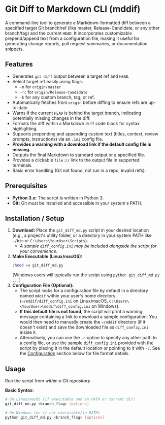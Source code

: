 # Git Diff to Markdown CLI (mddif)

A command-line tool to generate a Markdown-formatted diff between a specified target Git branch/ref (like master, Release-Candidate, or any other branch/tag) and the current `HEAD`. It incorporates customizable prepend/append text from a configuration file, making it useful for generating change reports, pull request summaries, or documentation snippets.

## Features

*   Generates `git diff` output between a target ref and `HEAD`.
*   Select target ref easily using flags:
    *   `-m` for `origin/master`
    *   `-rc` for `origin/Release-Candidate`
    *   `-b` for any custom branch, tag, or ref.
*   Automatically fetches from `origin` before diffing to ensure refs are up-to-date.
*   Warns if the current `HEAD` is behind the target branch, indicating potentially missing changes in the diff.
*   Formats the diff within a Markdown `diff` code block for syntax highlighting.
*   Supports prepending and appending custom text (titles, context, review prompts, instructions) via an `.ini` config file.
*   **Provides a warning with a download link if the default config file is missing.**
*   Outputs the final Markdown to standard output or a specified file.
*   Provides a clickable `file://` link to the output file in supported terminals.
*   Basic error handling (Git not found, not run in a repo, invalid refs).

## Prerequisites

*   **Python 3.x:** The script is written in Python 3.
*   **Git:** Git must be installed and accessible in your system's PATH.

## Installation / Setup

1.  **Download:** Place the `git_diff_md.py` script in your desired location (e.g., a project's utility folder, or a directory in your system PATH like `~/bin` or `C:\Users\YourUser\Scripts`).
    *   *A sample `diff_config.ini` may be included alongside the script for your convenience.*
2.  **Make Executable (Linux/macOS):**
    ```bash
    chmod +x git_diff_md.py
    ```
    (Windows users will typically run the script using `python git_diff_md.py ...`)
3.  **Configuration File (Optional):**
    *   The script looks for a configuration file by default in a directory named `mddif` within your user's home directory (`~/mddif/diff_config.ini` on Linux/macOS, `C:\Users\<YourUser>\mddif\diff_config.ini` on Windows).
    *   **If this default file is not found**, the script will print a warning message containing a link to download a sample configuration. You would then need to manually create the `~/mddif` directory (if it doesn't exist) and save the downloaded file as `diff_config.ini` inside it.
    *   Alternatively, you can use the `-c` option to specify any other path to a config file, or use the sample `diff_config.ini` provided with the script by placing it in the default location or pointing to it with `-c`. See the [Configuration](#configuration) section below for file format details.

## Usage

Run the script from *within a Git repository*.

**Basic Syntax:**

```bash
# On Linux/macOS (if executable and in PATH or current dir)
git_diff_md.py <branch_flag> [options]

# On Windows (or if not executable/in PATH)
python git_diff_md.py <branch_flag> [options]
